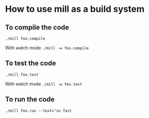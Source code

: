 # How to use mill as a build system

## To compile the code

````./mill foo.compile````

With watch mode
````./mill -w foo.compile````

## To test the code

````./mill foo.test````

With watch mode
````./mill -w foo.test````

## To run the code

````./mill foo.run --text="so fast````